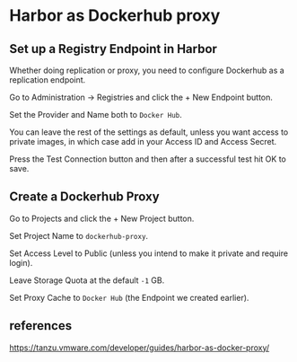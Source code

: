 # Harbor as Dockerhub proxy


## Set up a Registry Endpoint in Harbor

Whether doing replication or proxy, you need to configure Dockerhub as a replication endpoint.

Go to Administration -> Registries and click the + New Endpoint button.

Set the Provider and Name both to `Docker Hub`.

You can leave the rest of the settings as default, unless you want access to private images, in which case add in your Access ID and Access Secret.

Press the Test Connection button and then after a successful test hit OK to save.



## Create a Dockerhub Proxy

Go to Projects and click the + New Project button.

Set Project Name to `dockerhub-proxy`.

Set Access Level to Public (unless you intend to make it private and require login).

Leave Storage Quota at the default `-1` GB.

Set Proxy Cache to `Docker Hub` (the Endpoint we created earlier).



## references

https://tanzu.vmware.com/developer/guides/harbor-as-docker-proxy/

